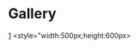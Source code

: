 # Gallery

[1](https://github.com/ACES-GNDEC/EVENTS/blob/main/20190927_164041-1.jpg) <style="width:500px;height:600px>
